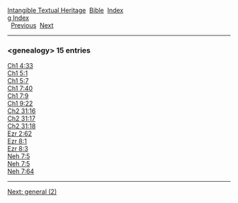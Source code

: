 [Intangible Textual Heritage](../../index)  [Bible](../index) 
[Index](index)   
[g Index](_g_)  
  [Previous](c04690)  [Next](c04692) 

------------------------------------------------------------------------

### &lt;genealogy&gt; 15 entries

[Ch1 4:33](../kjv/ch1004.htm#033)  
[Ch1 5:1](../kjv/ch1005.htm#001)  
[Ch1 5:7](../kjv/ch1005.htm#007)  
[Ch1 7:40](../kjv/ch1007.htm#040)  
[Ch1 7:9](../kjv/ch1007.htm#009)  
[Ch1 9:22](../kjv/ch1009.htm#022)  
[Ch2 31:16](../kjv/ch2031.htm#016)  
[Ch2 31:17](../kjv/ch2031.htm#017)  
[Ch2 31:18](../kjv/ch2031.htm#018)  
[Ezr 2:62](../kjv/ezr002.htm#062)  
[Ezr 8:1](../kjv/ezr008.htm#001)  
[Ezr 8:3](../kjv/ezr008.htm#003)  
[Neh 7:5](../kjv/neh007.htm#005)  
[Neh 7:5](../kjv/neh007.htm#005)  
[Neh 7:64](../kjv/neh007.htm#064)  

------------------------------------------------------------------------

[Next: general (2)](c04692)
